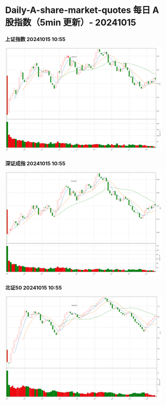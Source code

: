
# Daily-A-share-market-quotes 每日 A 股指数（5min 更新）- 20241015

### 上证指数 20241015 10:55
![](./fig/2024/10/20241015-sh000001.png)

### 深证成指 20241015 10:55
![](./fig/2024/10/20241015-sz399001.png)

### 北证50 20241015 10:55
![](./fig/2024/10/20241015-bj899050.png)
